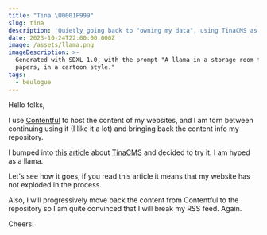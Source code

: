 ```yaml
---
title: "Tina \U0001F999"
slug: tina
description: 'Quietly going back to "owning my data", using TinaCMS as a lovely editor'
date: 2023-10-24T22:00:00.000Z
image: /assets/llama.png
imageDescription: >-
  Generated with SDXL 1.0, with the prompt "A llama in a storage room full of  
  papers, in a cartoon style."
tags:
  - beulogue
---
```


Hello folks,

I use [Contentful](https://www.contentful.com/) to host the content of my websites, and I am torn between continuing using it (I like it a lot) and bringing back the content info my repository.

I bumped into [this article](https://blog.cassidoo.co/post/trying-tinacms/) about [TinaCMS](https://tina.io/) and decided to try it. I am hyped as a llama.

Let's see how it goes, if you read this article it means that my website has not exploded in the process.

Also, I will progressively move back the content from Contentful to the repository so I am quite convinced that I will break my RSS feed. Again.

Cheers!
